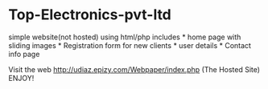 # Top-Electronics-pvt-ltd
simple website(not hosted) using html/php
includes
	* home page with sliding images
        * Registration form for new clients
        * user details
        * Contact info page
        
   Visit the web  http://udiaz.epizy.com/Webpaper/index.php (The Hosted Site)
              ENJOY!
